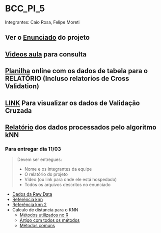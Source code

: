 # BCC_PI_5
Integrantes: Caio Rosa, Felipe Moreti

## Ver o [Enunciado](https://docs.google.com/document/d/1KMhviI2vlMpBUwwVYIJ7xQVnJfs1S8F1BxdusB5R8Zw/edit#heading=h.3zuzercjv3zu) do projeto

## [Videos aula](https://www.youtube.com/playlist?list=PLbbFJ2MmYjeOcPXXvZkRj-ouaIboUX2mH) para consulta

## [Planilha](https://docs.google.com/spreadsheets/d/1wZaiO_AeL9jSK8vC1ECI-aGfr7l-37uKzIdM__cwAlI/edit?usp=sharing) online com os dados de tabela para o RELATÓRIO (Incluso relatorios de Cross Validation)

## [LINK](https://github.com/femoreti/BCC_PI_5/tree/master/Normalizer/Normalizer/PDF-Cross%20Validation) Para visualizar os dados de Validação Cruzada

## [Relatório](https://docs.google.com/document/d/105m8H7JdKH5iDZQW9n43j-WAvwfn_TA_WCCC6BRGKac/edit?usp=sharing) dos dados processados pelo algoritmo kNN

### Para entregar dia 11/03
> Devem ser entregues:
>
> - Nome e os integrantes da equipe
> - O relatório do projeto
> - Vídeo (ou link para onde ele está hospedado)
> - Todos os arquivos descritos no enunciado

- [Dados da Raw Data](https://github.com/femoreti/BCC_PI_5/blob/master/Normalizer/Normalizer/Raw%20Data/README.md)
- [Referência knn](https://machinelearningmastery.com/tutorial-to-implement-k-nearest-neighbors-in-python-from-scratch/)
- [Referência knn 2](http://dataaspirant.com/2016/12/27/k-nearest-neighbor-algorithm-implementaion-python-scratch/)
- Calculo de distancia para o KNN
  - [Métodos utilizados no R](https://www.rdocumentation.org/packages/stats/versions/3.4.3/topics/dist)
  - [Artigo com todos os métodos](https://pdfs.semanticscholar.org/5b73/53faf5b8b46d4aedd3976b88b9ff0b27c8eb.pdf)
  - [Métodos comuns](https://www.ncbi.nlm.nih.gov/pmc/articles/PMC4978658/)
